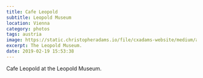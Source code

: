 ```yaml
---
title: Cafe Leopold
subtitle: Leopold Museum
location: Vienna
category: photos
tags: austria
image: https://static.christopheradams.io/file/cxadams-website/medium/albums/2019/20190219-1552_Vienna_Leopold/20190219-1552_Vienna_Leopold_L1000725-0.jpg
excerpt: The Leopold Museum.
date: 2019-02-19 15:53:38
---
```


Cafe Leopold at the Leopold Museum.
